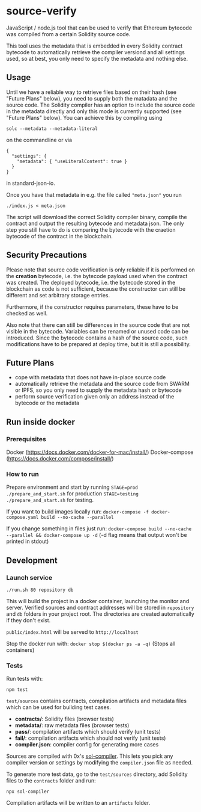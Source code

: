 # source-verify

JavaScript / node.js tool that can be used to verify that Ethereum bytecode was
compiled from a certain Solidity source code.

This tool uses the metadata that is embedded in every Solidity contract bytecode
to automatically retrieve the compiler versiond and all settings used, so at best,
you only need to specify the metadata and nothing else.

## Usage

Until we have a reliable way to retrieve files based on their hash (see
"Future Plans" below),
you need to supply both the matadata and the source code. The Solidity
compiler has an option to include the source code in the metadata directly
and only this mode is currently supported (see "Future Plans" below).
You can achieve this by compiling using

```
solc --metadata --metadata-literal
```

on the commandline or via

```
{
  "settings": {
    "metadata": { "useLiteralContent": true }
  }
}
```

in standard-json-io.

Once you have that metadata in e.g. the file called `"meta.json"` you run

```
./index.js < meta.json
```

The script will download the correct Solidity compiler binary, compile the
contract and output the resulting bytecode and metadata json. The only
step you still have to do is comparing the bytecode with the craetion
bytecode of the contract in the blockchain.

## Security Precautions

Please note that source code verification is only reliable if it is performed
on the **creation** bytecode, i.e. the bytecode payload used when the contract
was created. The deployed bytecode, i.e. the bytecode stored in the blockchain
as code is not sufficient, because the constructor can still be different and
set arbitrary storage entries.

Furthermore, if the constructor requires parameters, these have to be checked
as well.

Also note that there can still be differences in the source code that are not
visible in the bytecode. Variables can be renamed or unused code can be
introduced. Since the bytecode contains a hash of the source code, such
modifications have to be prepared at deploy time, but it is still a possibility.

## Future Plans

- cope with metadata that does not have in-place source code
- automatically retrieve the metadata and the source code from SWARM or IPFS,
  so you only need to supply the metadata hash or bytecode
- perform source verification given only an address instead of the bytecode
  or the metadata


## Run inside docker
### Prerequisites
Docker (https://docs.docker.com/docker-for-mac/install/)
Docker-compose (https://docs.docker.com/compose/install/)

### How to run
Prepare environment and start by running
`STAGE=prod ./prepare_and_start.sh` for production 
`STAGE=testing ./prepare_and_start.sh` for testing.

If you want to build images locally run:
`docker-compose -f docker-compose.yaml build --no-cache --parallel`

If you change something in files just run:
`docker-compose build --no-cache --parallel && docker-compose up -d` (-d flag means that output won't be printed in stdout)

## Development

### Launch service

```
./run.sh 80 repository db
```

This will build the project in a docker container, launching the monitor and server.
Verified sources and contract addresses will be stored in `repository` and `db` folders
in your project root. The directories are created automatically if they don't exist.

`public/index.html` will be served to `http://localhost`

Stop the docker run with: `docker stop $(docker ps -a -q)` (Stops all containers)

### Tests

Run tests with:

```
npm test
```

`test/sources` contains contracts, compilation artifacts and metadata files which can be used for building test cases.

- **contracts/**: Solidity files (browser tests)
- **metadata/**: raw metadata files (browser tests)
- **pass/**: compilation artifacts which should verify (unit tests)
- **fail/**: compilation artifacts which should not verify (unit tests)
- **compiler.json**: compiler config for generating more cases

Sources are compiled with 0x's [sol-compiler][22]. This lets you pick any compiler version or settings by modifying the `compiler.json` file as needed.

To generate more test data, go to the `test/sources` directory, add Solidity files to the `contracts` folder and run:

```
npx sol-compiler
```

Compilation artifacts will be written to an `artifacts` folder.

[22]: https://sol-compiler.com/
